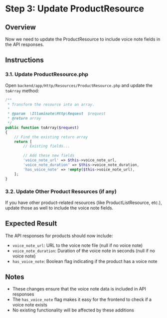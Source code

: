 # Step 3: Update ProductResource

## Overview
Now we need to update the ProductResource to include voice note fields in the API responses.

## Instructions

### 3.1. Update ProductResource.php
Open `backend/app/Http/Resources/ProductResource.php` and update the `toArray` method:

```php
/**
 * Transform the resource into an array.
 *
 * @param  \Illuminate\Http\Request  $request
 * @return array
 */
public function toArray($request)
{
    // Find the existing return array
    return [
        // Existing fields...
        
        // Add these new fields
        'voice_note_url' => $this->voice_note_url,
        'voice_note_duration' => $this->voice_note_duration,
        'has_voice_note' => !empty($this->voice_note_url),
    ];
}
```

### 3.2. Update Other Product Resources (if any)
If you have other product-related resources (like ProductListResource, etc.), update those as well to include the voice note fields.

## Expected Result
The API responses for products should now include:
- `voice_note_url`: URL to the voice note file (null if no voice note)
- `voice_note_duration`: Duration of the voice note in seconds (null if no voice note)
- `has_voice_note`: Boolean flag indicating if the product has a voice note

## Notes
- These changes ensure that the voice note data is included in API responses
- The `has_voice_note` flag makes it easy for the frontend to check if a voice note exists
- No existing functionality will be affected by these additions
